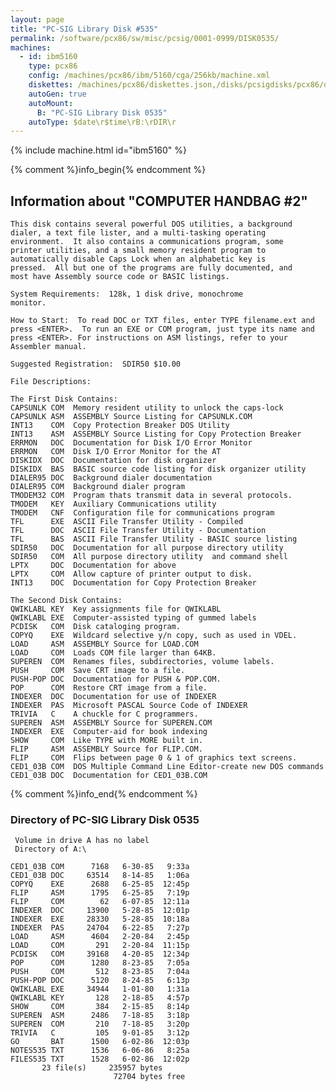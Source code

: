 ```yaml
---
layout: page
title: "PC-SIG Library Disk #535"
permalink: /software/pcx86/sw/misc/pcsig/0001-0999/DISK0535/
machines:
  - id: ibm5160
    type: pcx86
    config: /machines/pcx86/ibm/5160/cga/256kb/machine.xml
    diskettes: /machines/pcx86/diskettes.json,/disks/pcsigdisks/pcx86/diskettes.json
    autoGen: true
    autoMount:
      B: "PC-SIG Library Disk 0535"
    autoType: $date\r$time\rB:\rDIR\r
---
```


{% include machine.html id="ibm5160" %}

{% comment %}info_begin{% endcomment %}

## Information about "COMPUTER HANDBAG #2"

    This disk contains several powerful DOS utilities, a background
    dialer, a text file lister, and a multi-tasking operating
    environment.  It also contains a communications program, some
    printer utilities, and a small memory resident program to
    automatically disable Caps Lock when an alphabetic key is
    pressed.  All but one of the programs are fully documented, and
    most have Assembly source code or BASIC listings.
    
    System Requirements:  128k, 1 disk drive, monochrome
    monitor.
    
    How to Start:  To read DOC or TXT files, enter TYPE filename.ext and
    press <ENTER>.  To run an EXE or COM program, just type its name and
    press <ENTER>. For instructions on ASM listings, refer to your
    Assembler manual.
    
    Suggested Registration:  SDIR50 $10.00
    
    File Descriptions:
    
    The First Disk Contains:
    CAPSUNLK COM  Memory resident utility to unlock the caps-lock
    CAPSUNLK ASM  ASSEMBLY Source Listing for CAPSUNLK.COM
    INT13    COM  Copy Protection Breaker DOS Utility
    INT13    ASM  ASSEMBLY Source Listing for Copy Protection Breaker
    ERRMON   DOC  Documentation for Disk I/O Error Monitor
    ERRMON   COM  Disk I/O Error Monitor for the AT
    DISKIDX  DOC  Documentation for disk organizer
    DISKIDX  BAS  BASIC source code listing for disk organizer utility
    DIALER95 DOC  Background dialer documentation
    DIALER95 COM  Background dialer program
    TMODEM32 COM  Program thats transmit data in several protocols.
    TMODEM   KEY  Auxiliary Communications utility
    TMODEM   CNF  Configuration file for communications program
    TFL      EXE  ASCII File Transfer Utility - Compiled
    TFL      DOC  ASCII File Transfer Utility - Documentation
    TFL      BAS  ASCII File Transfer Utility - BASIC source listing
    SDIR50   DOC  Documentation for all purpose directory utility
    SDIR50   COM  All purpose directory utility  and command shell
    LPTX     DOC  Documentation for above
    LPTX     COM  Allow capture of printer output to disk.
    INT13    DOC  Documentation for Copy Protection Breaker
    
    The Second Disk Contains:
    QWIKLABL KEY  Key assignments file for QWIKLABL
    QWIKLABL EXE  Computer-assisted typing of gummed labels
    PCDISK   COM  Disk cataloging program.
    COPYQ    EXE  Wildcard selective y/n copy, such as used in VDEL.
    LOAD     ASM  ASSEMBLY Source for LOAD.COM
    LOAD     COM  Loads COM file larger than 64KB.
    SUPEREN  COM  Renames files, subdirectories, volume labels.
    PUSH     COM  Save CRT image to a file.
    PUSH-POP DOC  Documentation for PUSH & POP.COM.
    POP      COM  Restore CRT image from a file.
    INDEXER  DOC  Documentation for use of INDEXER
    INDEXER  PAS  Microsoft PASCAL Source Code of INDEXER
    TRIVIA   C    A chuckle for C programmers.
    SUPEREN  ASM  ASSEMBLY Source for SUPEREN.COM
    INDEXER  EXE  Computer-aid for book indexing
    SHOW     COM  Like TYPE with MORE built in.
    FLIP     ASM  ASSEMBLY Source for FLIP.COM.
    FLIP     COM  Flips between page 0 & 1 of graphics text screens.
    CED1_03B COM  DOS Multiple Command Line Editor-create new DOS commands
    CED1_03B DOC  Documentation for CED1_03B.COM
{% comment %}info_end{% endcomment %}


### Directory of PC-SIG Library Disk 0535

     Volume in drive A has no label
     Directory of A:\

    CED1_03B COM      7168   6-30-85   9:33a
    CED1_03B DOC     63514   8-14-85   1:06a
    COPYQ    EXE      2688   6-25-85  12:45p
    FLIP     ASM      1795   6-25-85   7:19p
    FLIP     COM        62   6-07-85  12:11a
    INDEXER  DOC     13900   5-28-85  12:01p
    INDEXER  EXE     28330   5-28-85  10:18a
    INDEXER  PAS     24704   6-22-85   7:27p
    LOAD     ASM      4604   2-20-84   2:45p
    LOAD     COM       291   2-20-84  11:15p
    PCDISK   COM     39168   4-20-85  12:34p
    POP      COM      1280   8-23-85   7:05a
    PUSH     COM       512   8-23-85   7:04a
    PUSH-POP DOC      5120   8-24-85   6:13p
    QWIKLABL EXE     34944   1-01-80   1:31a
    QWIKLABL KEY       128   2-18-85   4:57p
    SHOW     COM       384   2-15-85   8:14p
    SUPEREN  ASM      2486   7-18-85   3:18p
    SUPEREN  COM       210   7-18-85   3:20p
    TRIVIA   C         105   9-01-85   3:12p
    GO       BAT      1500   6-02-86  12:03p
    NOTES535 TXT      1536   6-06-86   8:25a
    FILES535 TXT      1528   6-02-86  12:02p
           23 file(s)     235957 bytes
                           72704 bytes free
